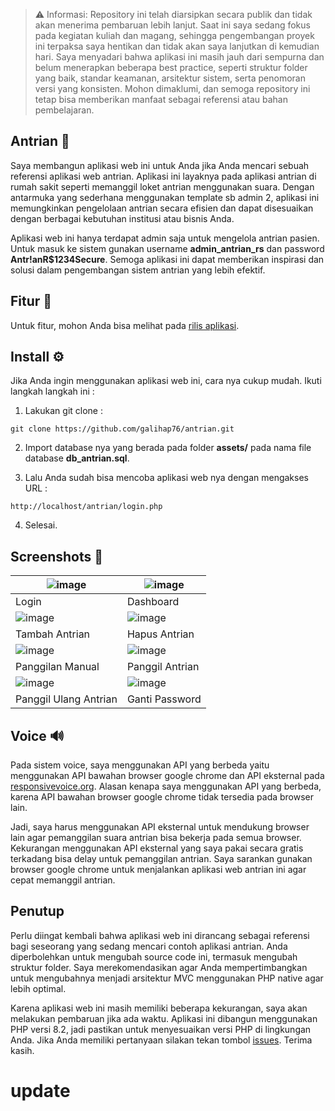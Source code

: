 > ⚠️ Informasi: Repository ini telah diarsipkan secara publik dan tidak akan menerima pembaruan lebih lanjut. Saat ini saya sedang fokus pada kegiatan kuliah dan magang, sehingga pengembangan proyek ini terpaksa saya hentikan dan tidak akan saya lanjutkan di kemudian hari. Saya menyadari bahwa aplikasi ini masih jauh dari sempurna dan belum menerapkan beberapa best practice, seperti struktur folder yang baik, standar keamanan, arsitektur sistem, serta penomoran versi yang konsisten. Mohon dimaklumi, dan semoga repository ini tetap bisa memberikan manfaat sebagai referensi atau bahan pembelajaran.

## Antrian 🏥

Saya membangun aplikasi web ini untuk Anda jika Anda mencari sebuah referensi aplikasi web antrian. Aplikasi ini layaknya pada aplikasi antrian di rumah sakit seperti memanggil loket antrian menggunakan suara. Dengan antarmuka yang sederhana menggunakan template sb admin 2, aplikasi ini memungkinkan pengelolaan antrian secara efisien dan dapat disesuaikan dengan berbagai kebutuhan institusi atau bisnis Anda.  

Aplikasi web ini hanya terdapat admin saja untuk mengelola antrian pasien. Untuk masuk ke sistem gunakan username **admin_antrian_rs** dan password **Antr!anR$1234Secure**. Semoga aplikasi ini dapat memberikan inspirasi dan solusi dalam pengembangan sistem antrian yang lebih efektif.

## Fitur 📱

Untuk fitur, mohon Anda bisa melihat pada <a href="https://github.com/galihap76/antrian/releases/">rilis aplikasi</a>.

## Install ⚙️

Jika Anda ingin menggunakan aplikasi web ini, cara nya cukup mudah. Ikuti langkah langkah ini :

1. Lakukan git clone :
```
git clone https://github.com/galihap76/antrian.git
```
 
2. Import database nya yang berada pada folder **assets/** pada nama file database **db_antrian.sql**.

3. Lalu Anda sudah bisa mencoba aplikasi web nya dengan mengakses URL :
```
http://localhost/antrian/login.php
```

4. Selesai.

## Screenshots 📸

| ![image](https://github.com/user-attachments/assets/935455cf-5c0a-43c4-913b-6b607fe3c35a) | ![image](https://github.com/user-attachments/assets/8cebab0e-8044-402b-a217-786b67ca4bc5)
| ------------------------------------------------------------ | ------------------------------------------------------------ |
| Login                                        | Dashboard                      |
| ![image](https://github.com/user-attachments/assets/9d700efe-0fcd-4e33-a5d6-594d8787fc7e) | ![image](https://github.com/user-attachments/assets/a7f59e35-5f0c-48be-b550-b3d4570cf886)
| Tambah Antrian                                        | Hapus Antrian                      |
| ![image](https://github.com/user-attachments/assets/2c7d4046-8dcd-46c6-aa59-613e1245168b) | ![image](https://github.com/user-attachments/assets/9d93f7d4-f35d-4fbc-bb80-b2e6a3e790e6)
|  Panggilan Manual                                        | Panggil Antrian                      |
| ![image](https://github.com/user-attachments/assets/af49aa1a-c051-4e46-b408-b08a993851e6) | ![image](https://github.com/user-attachments/assets/49ddae15-b412-43e3-bb22-65007262db77)
| Panggil Ulang Antrian | Ganti Password

## Voice 🔊

Pada sistem voice, saya menggunakan API yang berbeda yaitu menggunakan API bawahan browser google chrome dan API eksternal pada <a href="https://responsivevoice.org/">responsivevoice.org</a>. Alasan kenapa saya menggunakan API yang berbeda, karena API bawahan browser google chrome tidak tersedia pada browser lain.

Jadi, saya harus menggunakan API eksternal untuk mendukung browser lain agar pemanggilan suara antrian bisa bekerja pada semua browser. Kekurangan menggunakan API eksternal yang saya pakai secara gratis terkadang bisa delay untuk pemanggilan antrian. Saya sarankan gunakan browser google chrome untuk menjalankan aplikasi web antrian ini agar cepat memanggil antrian.

## Penutup

Perlu diingat kembali bahwa aplikasi web ini dirancang sebagai referensi bagi seseorang yang sedang mencari contoh aplikasi antrian. Anda diperbolehkan untuk mengubah source code ini, termasuk mengubah struktur folder. Saya merekomendasikan agar Anda mempertimbangkan untuk mengubahnya menjadi arsitektur MVC menggunakan PHP native agar lebih optimal.

Karena aplikasi web ini masih memiliki beberapa kekurangan, saya akan melakukan pembaruan jika ada waktu. Aplikasi ini dibangun menggunakan PHP versi 8.2, jadi pastikan untuk menyesuaikan versi PHP di lingkungan Anda. Jika Anda memiliki pertanyaan silakan tekan tombol <a href="https://github.com/galihap76/antrian/issues">issues</a>. Terima kasih.

# update

